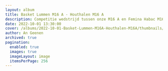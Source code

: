 ```yaml
---
layout: album
title: Basket Lummen M16 A - Houthalen M16 A
description: Competitie wedstrijd tussen onze M16 A en Femina Habac M16 A
date: 2022-10-01 13:30:00
cover: /albums/2022-10-01-Basket-Lummen-M16A-Houthalen-M16A/thumbnails/IMG_6175.JPG
author: An Geenen
archived: true
pagination: 
  enabled: true
  images: true
  imageLayout: image
  itemsPerPage: 256
---
```

